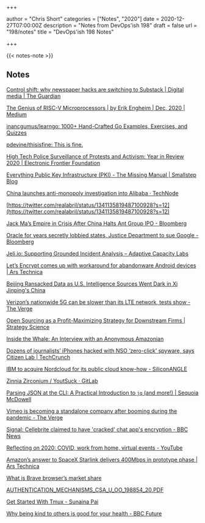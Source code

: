 +++

author = "Chris Short"
categories = ["Notes", "2020"]
date = 2020-12-27T07:00:00Z
description = "Notes from DevOps'ish 198"
draft = false
url = "198/notes"
title = "DevOps'ish 198 Notes"

+++

{{< notes-note >}}

## Notes

[Control shift: why newspaper hacks are switching to Substack | Digital media | The Guardian](https://www.theguardian.com/commentisfree/2020/dec/26/control-shift-why-newspaper-hacks-are-switching-to-substack)

[The Genius of RISC-V Microprocessors | by Erik Engheim | Dec, 2020 | Medium](https://erik-engheim.medium.com/the-genius-of-risc-v-microprocessors-b19d735abaa6)

[inancgumus/learngo: 1000+ Hand-Crafted Go Examples, Exercises, and Quizzes](https://github.com/inancgumus/learngo?utm_campaign=explore-email&utm_medium=email&utm_source=newsletter&utm_term=daily)

[pdevine/thisisfine: This is fine.](https://github.com/pdevine/thisisfine)

[High Tech Police Surveillance of Protests and Activism: Year in Review 2020 | Electronic Frontier Foundation](https://www.eff.org/deeplinks/2020/12/high-tech-police-surveillance-protests-and-activism-year-review-2020)

[Everything Public Key Infrastructure (PKI) - The Missing Manual | Smallstep Blog](https://smallstep.com/blog/everything-pki/)

[China launches anti-monopoly investigation into Alibaba · TechNode](https://technode.com/2020/12/24/china-launches-anti-monopoly-investigation-into-alibaba/)

[https://twitter.com/realabril/status/1341135819487100928?s=12](https://twitter.com/realabril/status/1341135819487100928?s=12)

[Jack Ma’s Empire in Crisis After China Halts Ant Group IPO - Bloomberg](https://www.bloomberg.com/news/features/2020-12-22/jack-ma-s-empire-in-crisis-after-china-halts-ant-group-ipo)

[Oracle for years secretly lobbied states, Justice Department to sue Google - Bloomberg](https://www.bloomberg.com/news/articles/2020-12-23/oracle-for-years-secretly-lobbied-states-justice-department-to-sue-google)

[Jeli.io: Supporting Grounded Incident Analysis – Adaptive Capacity Labs](https://www.adaptivecapacitylabs.com/blog/2020/12/14/jeli-io-supporting-grounded-incident-analysis/)

[Let’s Encrypt comes up with workaround for abandonware Android devices | Ars Technica](https://arstechnica.com/gadgets/2020/12/lets-encrypt-comes-up-with-workaround-for-abandonware-android-devices/)

[Beijing Ransacked Data as U.S. Intelligence Sources Went Dark in Xi Jinping's China](https://foreignpolicy.com/2020/12/22/china-us-data-intelligence-cybersecurity-xi-jinping/)

[Verizon’s nationwide 5G can be slower than its LTE network, tests show - The Verge](https://www.theverge.com/2020/12/22/22196060/verizon-5g-slower-than-lte-speed-test)

[Open Sourcing as a Profit-Maximizing Strategy for Downstream Firms | Strategy Science](https://pubsonline.informs.org/doi/10.1287/stsc.2018.0075)

[Inside the Whale: An Interview with an Anonymous Amazonian](https://logicmag.io/commons/inside-the-whale-an-interview-with-an-anonymous-amazonian/)

[Dozens of journalists’ iPhones hacked with NSO ‘zero-click’ spyware, says Citizen Lab | TechCrunch](https://techcrunch.com/2020/12/20/citizen-lab-iphone-nso-group/)

[IBM to acquire Nordcloud for its public cloud know-how - SiliconANGLE](https://siliconangle.com/2020/12/21/ibm-acquire-nordcloud-public-cloud-know/)

[Zinnia Zirconium / YoutSuck · GitLab](https://gitlab.com/Zinnia_Zirconium/youtsuck)

[Parsing JSON at the CLI: A Practical Introduction to `jq` (and more!) | Sequoia McDowell](https://sequoia.makes.software/parsing-json-at-the-cli-a-practical-introduction-to-jq-and-more/)

[Vimeo is becoming a standalone company after booming during the pandemic - The Verge](https://www.theverge.com/2020/12/22/22195072/vimeo-iac-2021-independent-public-company-video-streaming)

[Signal: Cellebrite claimed to have 'cracked' chat app's encryption - BBC News](https://www.bbc.com/news/technology-55412230)

[Reflecting on 2020: COVID, work from home, virtual events - YouTube](https://www.youtube.com/watch?v=uL2m_chyH8o&feature=youtu.be)

[Amazon’s answer to SpaceX Starlink delivers 400Mbps in prototype phase | Ars Technica](https://arstechnica.com/information-technology/2020/12/amazons-answer-to-spacex-starlink-delivers-400mbps-in-prototype-phase/)

[What is Brave browser’s market share](https://www.ctrl.blog/entry/brave-market-share.html)

[AUTHENTICATION_MECHANISMS_CSA_U_OO_198854_20.PDF](https://media.defense.gov/2020/Dec/17/2002554125/-1/-1/0/AUTHENTICATION_MECHANISMS_CSA_U_OO_198854_20.PDF)

[Get Started With Tmux - Sunaina Pai](https://sunainapai.in/blog/get-started-with-tmux/)

[Why being kind to others is good for your health - BBC Future](https://www.bbc.com/future/article/20201215-why-being-kind-to-others-is-good-for-your-health)
